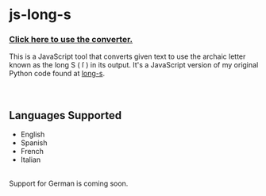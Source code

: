 # js-long-s
### [Click here to use the converter.](https://travisgk.github.io/js-long-s/)
This is a JavaScript tool that converts given text to use the archaic letter known as the long S ( ſ ) in its output. It's a JavaScript version of my original Python code found at [long-s](https://github.com/travisgk/long-s).
<br>
<br>
<br>
## Languages Supported
- English
- Spanish
- French
- Italian
<br>
Support for German is coming soon.

